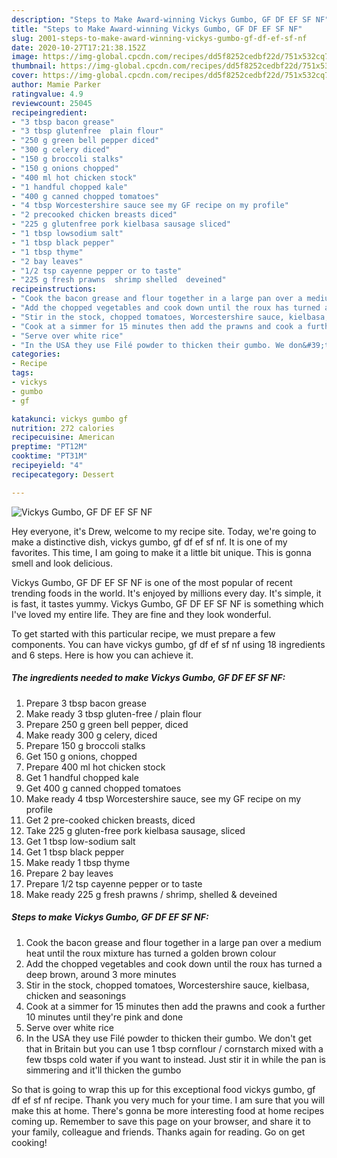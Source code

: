 ```yaml
---
description: "Steps to Make Award-winning Vickys Gumbo, GF DF EF SF NF"
title: "Steps to Make Award-winning Vickys Gumbo, GF DF EF SF NF"
slug: 2001-steps-to-make-award-winning-vickys-gumbo-gf-df-ef-sf-nf
date: 2020-10-27T17:21:38.152Z
image: https://img-global.cpcdn.com/recipes/dd5f8252cedbf22d/751x532cq70/vickys-gumbo-gf-df-ef-sf-nf-recipe-main-photo.jpg
thumbnail: https://img-global.cpcdn.com/recipes/dd5f8252cedbf22d/751x532cq70/vickys-gumbo-gf-df-ef-sf-nf-recipe-main-photo.jpg
cover: https://img-global.cpcdn.com/recipes/dd5f8252cedbf22d/751x532cq70/vickys-gumbo-gf-df-ef-sf-nf-recipe-main-photo.jpg
author: Mamie Parker
ratingvalue: 4.9
reviewcount: 25045
recipeingredient:
- "3 tbsp bacon grease"
- "3 tbsp glutenfree  plain flour"
- "250 g green bell pepper diced"
- "300 g celery diced"
- "150 g broccoli stalks"
- "150 g onions chopped"
- "400 ml hot chicken stock"
- "1 handful chopped kale"
- "400 g canned chopped tomatoes"
- "4 tbsp Worcestershire sauce see my GF recipe on my profile"
- "2 precooked chicken breasts diced"
- "225 g glutenfree pork kielbasa sausage sliced"
- "1 tbsp lowsodium salt"
- "1 tbsp black pepper"
- "1 tbsp thyme"
- "2 bay leaves"
- "1/2 tsp cayenne pepper or to taste"
- "225 g fresh prawns  shrimp shelled  deveined"
recipeinstructions:
- "Cook the bacon grease and flour together in a large pan over a medium heat until the roux mixture has turned a golden brown colour"
- "Add the chopped vegetables and cook down until the roux has turned a deep brown, around 3 more minutes"
- "Stir in the stock, chopped tomatoes, Worcestershire sauce, kielbasa, chicken and seasonings"
- "Cook at a simmer for 15 minutes then add the prawns and cook a further 10 minutes until they&#39;re pink and done"
- "Serve over white rice"
- "In the USA they use Filé powder to thicken their gumbo. We don&#39;t get that in Britain but you can use 1 tbsp cornflour / cornstarch mixed with a few tbsps cold water if you want to instead. Just stir it in while the pan is simmering and it&#39;ll thicken the gumbo"
categories:
- Recipe
tags:
- vickys
- gumbo
- gf

katakunci: vickys gumbo gf 
nutrition: 272 calories
recipecuisine: American
preptime: "PT12M"
cooktime: "PT31M"
recipeyield: "4"
recipecategory: Dessert

---
```



![Vickys Gumbo, GF DF EF SF NF](https://img-global.cpcdn.com/recipes/dd5f8252cedbf22d/751x532cq70/vickys-gumbo-gf-df-ef-sf-nf-recipe-main-photo.jpg)

Hey everyone, it's Drew, welcome to my recipe site. Today, we're going to make a distinctive dish, vickys gumbo, gf df ef sf nf. It is one of my favorites. This time, I am going to make it a little bit unique. This is gonna smell and look delicious.



Vickys Gumbo, GF DF EF SF NF is one of the most popular of recent trending foods in the world. It's enjoyed by millions every day. It's simple, it is fast, it tastes yummy. Vickys Gumbo, GF DF EF SF NF is something which I've loved my entire life. They are fine and they look wonderful.


To get started with this particular recipe, we must prepare a few components. You can have vickys gumbo, gf df ef sf nf using 18 ingredients and 6 steps. Here is how you can achieve it.

<!--inarticleads1-->

##### The ingredients needed to make Vickys Gumbo, GF DF EF SF NF:

1. Prepare 3 tbsp bacon grease
1. Make ready 3 tbsp gluten-free / plain flour
1. Prepare 250 g green bell pepper, diced
1. Make ready 300 g celery, diced
1. Prepare 150 g broccoli stalks
1. Get 150 g onions, chopped
1. Prepare 400 ml hot chicken stock
1. Get 1 handful chopped kale
1. Get 400 g canned chopped tomatoes
1. Make ready 4 tbsp Worcestershire sauce, see my GF recipe on my profile
1. Get 2 pre-cooked chicken breasts, diced
1. Take 225 g gluten-free pork kielbasa sausage, sliced
1. Get 1 tbsp low-sodium salt
1. Get 1 tbsp black pepper
1. Make ready 1 tbsp thyme
1. Prepare 2 bay leaves
1. Prepare 1/2 tsp cayenne pepper or to taste
1. Make ready 225 g fresh prawns / shrimp, shelled &amp; deveined




<!--inarticleads2-->

##### Steps to make Vickys Gumbo, GF DF EF SF NF:

1. Cook the bacon grease and flour together in a large pan over a medium heat until the roux mixture has turned a golden brown colour
1. Add the chopped vegetables and cook down until the roux has turned a deep brown, around 3 more minutes
1. Stir in the stock, chopped tomatoes, Worcestershire sauce, kielbasa, chicken and seasonings
1. Cook at a simmer for 15 minutes then add the prawns and cook a further 10 minutes until they&#39;re pink and done
1. Serve over white rice
1. In the USA they use Filé powder to thicken their gumbo. We don&#39;t get that in Britain but you can use 1 tbsp cornflour / cornstarch mixed with a few tbsps cold water if you want to instead. Just stir it in while the pan is simmering and it&#39;ll thicken the gumbo




So that is going to wrap this up for this exceptional food vickys gumbo, gf df ef sf nf recipe. Thank you very much for your time. I am sure that you will make this at home. There's gonna be more interesting food at home recipes coming up. Remember to save this page on your browser, and share it to your family, colleague and friends. Thanks again for reading. Go on get cooking!

